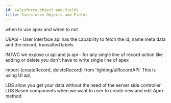 ```yaml
---
id: salesforce-object-and-fields
title: Salesforce Objects and Fields
---
```



when to use apex and when to not

UI/Api - User interface api has the capability to fetch the id, name meta data and the record, transalted labels

IN lWC we expose ui api and js api - for any single line of record action like adding or delete you don't have to write single line of apex


import {createRecord, deleteRecord} from 'lighting/uiRecordAPi'
This is using UI api, 

LDS allow you get your data without the need of the server side controller
LDS Based components when we want to user to create new and edit 
Apex method